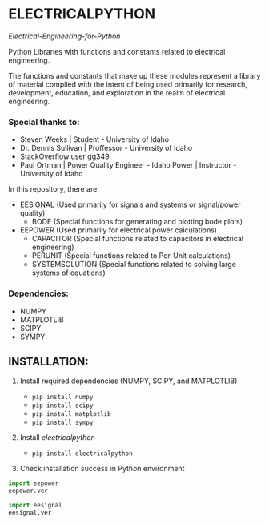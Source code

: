 # ELECTRICALPYTHON
*Electrical-Engineering-for-Python*

Python Libraries with functions and constants related to electrical engineering.

The functions and constants that make up these modules represent a library of material compiled with the intent of being used primarily
for research, development, education, and exploration in the realm of electrical engineering.

### Special thanks to:
- Steven Weeks | Student - University of Idaho
- Dr. Dennis Sullivan | Proffessor - University of Idaho
- StackOverflow user gg349
- Paul Ortman | Power Quality Engineer - Idaho Power | Instructor - University of Idaho

In this repository, there are:
- EESIGNAL (Used primarily for signals and systems or signal/power quality)
  - BODE (Special functions for generating and plotting bode plots)
- EEPOWER (Used primarily for electrical power calculations)
  - CAPACITOR (Special functions related to capacitors in electrical engineering)
  - PERUNIT (Special functions related to Per-Unit calculations)
  - SYSTEMSOLUTION (Special functions related to solving large systems of equations)

### Dependencies:
- NUMPY
- MATPLOTLIB
- SCIPY
- SYMPY


## INSTALLATION:
 1. Install required dependencies (NUMPY, SCIPY, and MATPLOTLIB)
    - `pip install numpy`
    - `pip install scipy`
    - `pip install matplotlib`
    - `pip install sympy`
  
 2. Install *electricalpython*
    - `pip install electricalpython`
  
 3. Check installation success in Python environment

   ```python
   import eepower
   eepower.ver
   ```
   
   ```python
   import eesignal
   eesignal.ver
   ```
